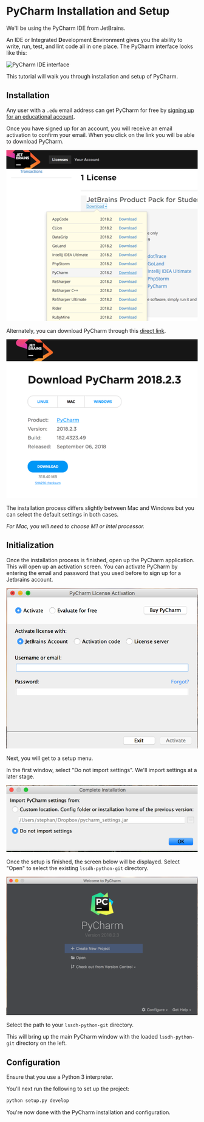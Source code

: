 # PyCharm Installation and Setup

We'll be using the PyCharm IDE from JetBrains.

An IDE or **I**ntegrated **D**evelopment **E**nvironment gives you the ability to write, run, test, and lint code all in one place. The PyCharm interface looks like this:

![PyCharm IDE interface](hhttps://github.com/ltagliaferri/lssdh-python-git/blob/main/tutorials/images/pycharm_1.png)

This tutorial will walk you through installation and setup of PyCharm.

## Installation

Any user with a `.edu` email address can get PyCharm for free by [signing up for an educational account](https://www.jetbrains.com/student/).

Once you have signed up for an account, you will receive an email activation to confirm your email. When you click on the link you will be able to download PyCharm.

![JetBrains Student Installation Page](https://github.com/ltagliaferri/lssdh-python-git/blob/main/tutorials/images/pycharm_2.png)

Alternately, you can download PyCharm through this [direct link](https://www.jetbrains.com/pycharm/download/).

![PyCharm Installation](https://github.com/ltagliaferri/lssdh-python-git/blob/main/tutorials/images/pycharm_3.png)

The installation process differs slightly between Mac and Windows but you can select the default settings in both cases.

_For Mac, you will need to choose M1 or Intel processor._

## Initialization
Once the installation process is finished, open up the PyCharm application. This
will open up an activation screen. You can activate PyCharm by entering the email
and password that you used before to sign up for a Jetbrains account.

![PyCharm activation screen](https://github.com/ltagliaferri/lssdh-python-git/blob/main/tutorials/images/pycharm_activation_1.png)

Next, you will get to a setup menu.

In the first window, select "Do not import settings". We'll import settings at a
later stage.

![PyCharm initialization](https://github.com/ltagliaferri/lssdh-python-git/blob/main/tutorials/images/pycharm_init_1.png)

Once the setup is finished, the screen below will be displayed. Select "Open"
to select the existing `lssdh-python-git` directory.

![PyCharm add directory](https://github.com/ltagliaferri/lssdh-python-git/blob/main/tutorials/images/pycharm_init_6.png)

Select the path to your `lssdh-python-git` directory.

This will bring up the main PyCharm window with the loaded `lssdh-python-git` directory
on the left.

## Configuration

Ensure that you use a Python 3 interpreter. 

You'll next run the following to set up the project:

```python
python setup.py develop
```

You're now done with the PyCharm installation and configuration.
